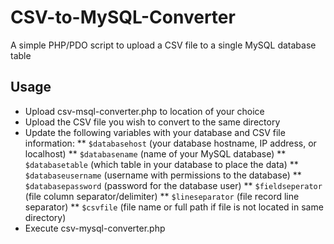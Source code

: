# CSV-to-MySQL-Converter
A simple PHP/PDO script to upload a CSV file to a single MySQL database table

## Usage
* Upload csv-msql-converter.php to location of your choice
* Upload the CSV file you wish to convert to the same directory
* Update the following variables with your database and CSV file information:
** `$databasehost` (your database hostname, IP address, or localhost)
** `$databasename` (name of your MySQL database)
** `$databasetable` (which table in your database to place the data)
** `$databaseusername` (username with permissions to the database)
** `$databasepassword` (password for the database user)
** `$fieldseperator` (file column separator/delimiter)
** `$lineseparator` (file record line separator)
** `$csvfile` (file name or full path if file is not located in same directory)
* Execute csv-mysql-converter.php